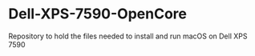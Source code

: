 # Dell-XPS-7590-OpenCore
Repository to hold the files needed to install and run macOS on Dell XPS 7590
